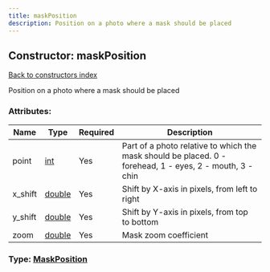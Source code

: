 ```yaml
---
title: maskPosition
description: Position on a photo where a mask should be placed
---
```

## Constructor: maskPosition  
[Back to constructors index](index.md)



Position on a photo where a mask should be placed

### Attributes:

| Name     |    Type       | Required | Description |
|----------|---------------|----------|-------------|
|point|[int](../types/int.md) | Yes|Part of a photo relative to which the mask should be placed. 0 - forehead, 1 - eyes, 2 - mouth, 3 - chin|
|x\_shift|[double](../types/double.md) | Yes|Shift by X-axis in pixels, from left to right|
|y\_shift|[double](../types/double.md) | Yes|Shift by Y-axis in pixels, from top to bottom|
|zoom|[double](../types/double.md) | Yes|Mask zoom coefficient|



### Type: [MaskPosition](../types/MaskPosition.md)


